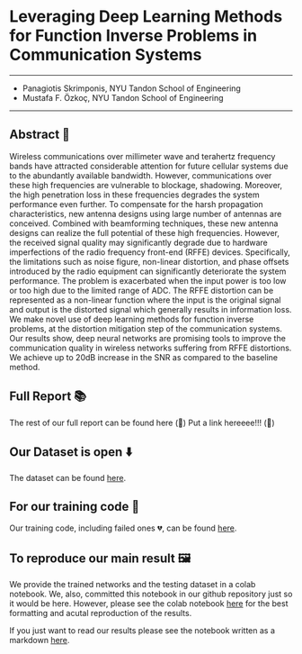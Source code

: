 # Leveraging Deep Learning Methods for Function Inverse Problems in Communication Systems
---
* Panagiotis Skrimponis, NYU Tandon School of Engineering
* Mustafa F. &#214;zko&#231;, NYU Tandon School of Engineering
---

## Abstract &#x1F4D8;
Wireless communications over millimeter wave and terahertz 
frequency bands have attracted considerable attention for 
future cellular systems due to the abundantly available 
bandwidth. However, communications over these high frequencies 
are vulnerable to blockage, shadowing. Moreover, the high penetration loss in these frequencies degrades the system performance even further. To compensate for the harsh propagation characteristics, new antenna designs using large number of antennas are conceived. Combined with beamforming techniques, these new antenna designs can realize the full potential of these high frequencies. However, the received signal quality may significantly degrade due to hardware imperfections of the radio 
frequency front-end (RFFE) devices. Specifically, the limitations 
such as noise figure, non-linear distortion, and phase offsets 
introduced by the radio equipment can significantly deteriorate
the system performance. The problem is exacerbated when the input power is too low or too high due to the limited range of ADC.
The RFFE distortion can be represented as a
non-linear function where the input is the original signal and 
output is the distorted signal which generally results in information
loss. We make novel use of deep learning methods for function
inverse problems, at the distortion mitigation step of the
communication systems. Our results show, deep neural networks are promising tools to improve the communication quality in wireless networks suffering from RFFE distortions. We achieve up to 20dB increase in the SNR as compared to the baseline method.


## Full Report :books:
The rest of our full report can be found here (&#x1F34E;) Put a link hereeee!!! (&#x1F34E;)


## Our Dataset is open :arrow_down:
The dataset can be found [here](https://drive.google.com/file/d/1cAaNZ0D9iEkazOOvfwzVQWmbXE1mrhBz/view?usp=sharing).

## For our training code :open_file_folder:
Our training code, including failed ones :broken_heart:, can be found [here](https://github.com/skrimpon/nonlin/tree/main/project/train).

## To reproduce our main result :framed_picture:
We provide the trained networks and the testing dataset in a colab notebook. We, also, committed this notebook in our github repository just so it would be here. However, please see the colab notebook [here](https://colab.research.google.com/drive/1Cg6ToHTp2Wmk7j7j_d9oViONBlHZD6K6?usp=sharing) for the best formatting and acutal reproduction of the results.

If you just want to read our results please see the notebook written as a markdown [here](https://github.com/skrimpon/nonlin/blob/main/demo/FinalResults.md). 


